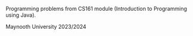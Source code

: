 Programming problems from CS161 module (Introduction to Programming using Java).

Maynooth University 2023/2024
